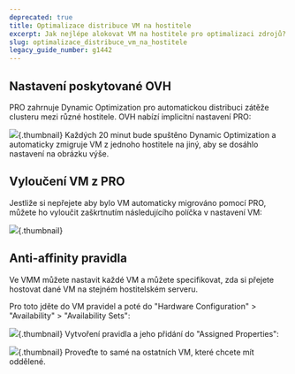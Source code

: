 ```yaml
---
deprecated: true
title: Optimalizace distribuce VM na hostitele
excerpt: Jak nejlépe alokovat VM na hostitele pro optimalizaci zdrojů?
slug: optimalizace_distribuce_vm_na_hostitele
legacy_guide_number: g1442
---
```



## Nastavení poskytované OVH
PRO zahrnuje Dynamic Optimization pro automatickou distribuci zátěže clusteru mezi různé hostitele. 
OVH nabízí implicitní nastavení PRO:

![](images/img_1991.jpg){.thumbnail}
Každých 20 minut bude spuštěno Dynamic Optimization a automaticky zmigruje VM z jednoho hostitele na jiný, aby se dosáhlo nastavení na obrázku výše.


## Vyloučení VM z PRO
Jestliže si nepřejete aby bylo VM automaticky migrováno pomocí PRO, můžete ho vyloučit zaškrtnutím následujícího políčka v nastavení VM:

![](images/img_1992.jpg){.thumbnail}


## Anti-affinity pravidla
Ve VMM můžete nastavit každé VM a můžete specifikovat, zda si přejete hostovat dané VM na stejném hostitelském serveru.

Pro toto jděte do VM pravidel a poté do "Hardware Configuration" > "Availability" > "Availability Sets":

![](images/img_1993.jpg){.thumbnail}
Vytvoření pravidla a jeho přidání do "Assigned Properties":

![](images/img_1994.jpg){.thumbnail}
Proveďte to samé na ostatních VM, které chcete mít oddělené.

